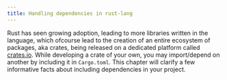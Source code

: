```yaml
---
title: Handling dependencies in rust-lang
---
```


Rust has seen growing adoption, leading to more libraries written in the language, which ofcourse lead to the creation of an entire ecosystem of packages, aka crates, being released on a dedicated platform called [crates.io](https://crates.io). While developing a crate of your own, you may import/depend on another by including it in `Cargo.toml`. This chapter will clarify a few informative facts about including dependencies in your project.